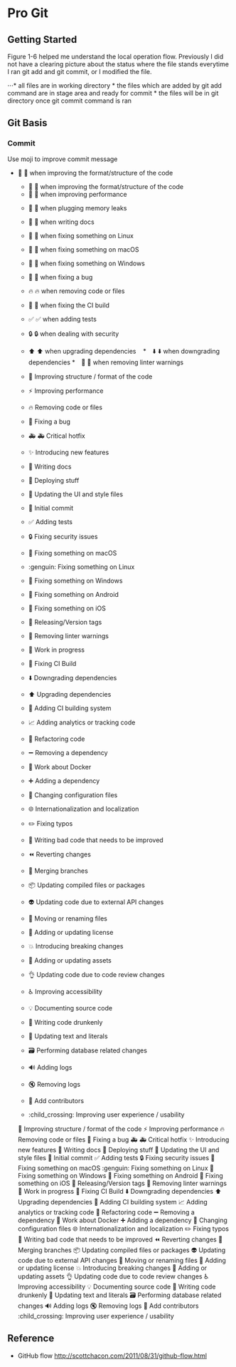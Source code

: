 # Pro Git
## Getting Started
Figure 1-6 helped me understand the local operation flow. Previously I did not have a clearing picture about the status where the file stands everytime I ran git add and git commit, or I modified the file.

⋅⋅⋅* all files are in working directory
    * the files which are added by git add command are in stage area and ready for commit
    * the files will be in git directory once git commit command is ran
## Git Basis
### Commit
Use moji to improve commit message
- :art: :art: when improving the format/structure of the code

    - :art: :art: when improving the format/structure of the code
    - :racehorse: :racehorse: when improving performance
    * :non-potable_water: :non-potable_water: when plugging memory leaks
    * :memo: :memo: when writing docs
    * :penguin: :penguin: when fixing something on Linux
    * :apple: :apple: when fixing something on macOS
    * :checkered_flag: :checkered_flag: when fixing something on Windows
    * :bug: :bug: when fixing a bug
    * :fire: :fire: when removing code or files
    * :green_heart: :green_heart: when fixing the CI build
    * :white_check_mark: :white_check_mark: when adding tests
    * :lock: :lock: when dealing with security
    * :arrow_up: :arrow_up: when upgrading dependencies
    *　:arrow_down: :arrow_down: when downgrading dependencies
    *　:shirt: :shirt: when removing linter warnings
    
    * :art: Improving structure / format of the code
    * :zap: Improving performance
    * :fire: Removing code or files
    * :bug: Fixing a bug
    * :ambulance: :ambulance: Critical hotfix
    * :sparkles: Introducing new features
    * :memo: Writing docs
    * :rocket: Deploying stuff
    * :lipstick: Updating the UI and style files
    * :tada: Initial commit
    * :white_check_mark: Adding tests
    * :lock: Fixing security issues
    * :apple: Fixing something on macOS
    * :genguin: Fixing something on Linux
    * :checkered_flag: Fixing something on Windows
    * :robot: Fixing something on Android
    * :green_apple: Fixing something on iOS
    * :bookmark: Releasing/Version tags
    * :rotating_light: Removing linter warnings
    * :construction: Work in progress
    * :green_heart: Fixing CI Build
    * :arrow_down: Downgrading dependencies
    * :arrow_up: Upgrading dependencies
    * :construction_worker: Adding CI building system
    * :chart_with_upwards_trend: Adding analytics or tracking code
    * :hammer: Refactoring code
    * :heavy_minus_sign: Removing a dependency
    * :whale: Work about Docker
    * :heavy_plus_sign: Adding a dependency
    * :wrench: Changing configuration files
    * :globe_with_meridians: Internationalization and localization
    * :pencil2: Fixing typos
    * :hankey: Writing bad code that needs to be improved
    * :rewind: Reverting changes
    * :twisted_rightwards_arrows: Merging branches
    * :package: Updating compiled files or packages
    * :alien: Updating code due to external API changes
    * :truck: Moving or renaming files
    * :page_facing_up: Adding or updating license
    * :boom: Introducing breaking changes
    * :bento: Adding or updating assets
    * :ok_hand: Updating code due to code review changes
    * :wheelchair: Improving accessibility
    * :bulb: Documenting source code
    * :beers: Writing code drunkenly
    * :speech_balloon: Updating text and literals
    * :card_file_box: Performing database related changes
    * :loud_sound: Adding logs
    * :mute: Removing logs
    * :busts_in_silhouette: Add contributors
    * :child_crossing: Improving user experience / usability
    
    :art: Improving structure / format of the code
:zap: Improving performance
:fire: Removing code or files
:bug: Fixing a bug
:ambulance: :ambulance: Critical hotfix
:sparkles: Introducing new features
:memo: Writing docs
:rocket: Deploying stuff
:lipstick: Updating the UI and style files
:tada: Initial commit
:white_check_mark: Adding tests
:lock: Fixing security issues
:apple: Fixing something on macOS
:genguin: Fixing something on Linux
:checkered_flag: Fixing something on Windows
:robot: Fixing something on Android
:green_apple: Fixing something on iOS
:bookmark: Releasing/Version tags
:rotating_light: Removing linter warnings
:construction: Work in progress
:green_heart: Fixing CI Build
:arrow_down: Downgrading dependencies
:arrow_up: Upgrading dependencies
:construction_worker: Adding CI building system
:chart_with_upwards_trend: Adding analytics or tracking code
:hammer: Refactoring code
:heavy_minus_sign: Removing a dependency
:whale: Work about Docker
:heavy_plus_sign: Adding a dependency
:wrench: Changing configuration files
:globe_with_meridians: Internationalization and localization
:pencil2: Fixing typos
:hankey: Writing bad code that needs to be improved
:rewind: Reverting changes
:twisted_rightwards_arrows: Merging branches
:package: Updating compiled files or packages
:alien: Updating code due to external API changes
:truck: Moving or renaming files
:page_facing_up: Adding or updating license
:boom: Introducing breaking changes
:bento: Adding or updating assets
:ok_hand: Updating code due to code review changes
:wheelchair: Improving accessibility
:bulb: Documenting source code
:beers: Writing code drunkenly
:speech_balloon: Updating text and literals
:card_file_box: Performing database related changes
:loud_sound: Adding logs
:mute: Removing logs
:busts_in_silhouette: Add contributors
:child_crossing: Improving user experience / usability
  
## Reference
* GitHub flow
http://scottchacon.com/2011/08/31/github-flow.html
